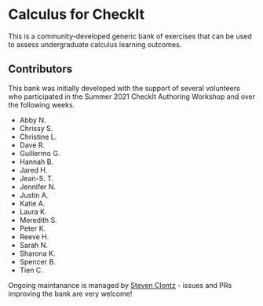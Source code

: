 # Calculus for CheckIt

This is a community-developed generic bank of exercises that can be used to assess
undergraduate calculus learning outcomes.

## Contributors

This bank was initially developed with the support of several volunteers who participated
in the Summer 2021 CheckIt Authoring Workshop and over the following weeks.

- Abby N.
- Chrissy S.
- Christine L.
- Dave R.
- Guillermo G.
- Hannah B.
- Jared H.
- Jean-S. T.
- Jennifer N.
- Justin A.
- Katie A.
- Laura K.
- Meredith S.
- Peter K.
- Reeve H.
- Sarah N.
- Sharona K.
- Spencer B.
- Tien C.

Ongoing maintanance is managed by [Steven Clontz](https://clontz.org) - issues and PRs
improving the bank are very welcome!
